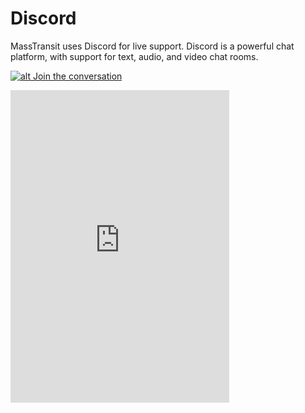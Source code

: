 # Discord

MassTransit uses Discord for live support. Discord is a powerful chat platform, with support for text, audio, and video chat rooms.

[![alt Join the conversation](https://img.shields.io/discord/682238261753675864.svg "Discord")](https://discord.gg/rNpQgYn)

<iframe src="https://discordapp.com/widget?id=682238261753675864&theme=dark" width="350" height="500" allowtransparency="true" frameborder="0"></iframe>

